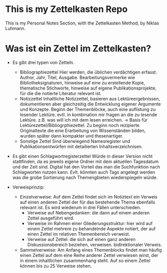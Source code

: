 # This is my Zettelkasten Repo

This is my Personal Notes Section, with the Zettelkasten Method, by Niklas Luhmann.

# Was ist ein Zettel im Zettelkasten?
  
  - Es gibt drei typen von Zetteln.

    - Bibliographiezettel
      Hier werden, die üblichen verdächtigen erfasst. Author, Jahr,
      Titel, Ausgabe. Bearbeitungsvermerke wie Bibliotheksignaturen,
      hinweise auf eine zu erstellende Kopie, thematische Stichworte,
      hinweise auf eigene Publikationsprojekte, für die die notierte
      Literatur relevant ist.
    - Notizzettel
      Inhaltliche Notizzettel, basieren aus Lektüreergebnissen,
      dokumentieren aber gleichzeitig die Entwicklung eigener
      Argumente und Konzepte. Beginn der Themenblöcke, auch eine
      auflistung zu lesender Lektüre. evtl. in kombination mir fragen
      an die zu lesende Lektüre. z.B. was will ich mit dem lesen
      erreichen. -> Basis für Lektürezettel/Bibliogrphiezettel.
      Zu beginn noch rezipierte Originaltexte die eine Erarbeitung von
      Wissenständen bilden, wurden später dann kompakter und thesenartiger.
    - Sonstige Zettel
      Sind überwiegend Namesregister und Publikationsentwürfen mit
      detailierten Inhaltsverzeichnisen.

  - Es gibt einen Schlagwortregisterzettel
    Würde in dieser Version nicht stattfinden, da es jeweils eigene
    Ordner mit dem aktuellen Tagesdatum und der Zeit sind.
    Digital hat den Vorteil das man die Suchfunktion nach Schlagworten
    nutzen kann. Evlt. könnten auch Tags angelegt werden was die grobe
    Sortierung nach Themengbieten wiederspiegeln würde.

  - Verweisprinzip:
    - Einzelverweise:
      Auf dem Zettel findet sich im Notiztext ein Verweis auf einen
      anderen Zettel der für das bestehende Thema ebenfalls relevant
      ist. Es wird wiederum in drei Fällen unterschieden.
      - Verweise auf Nebengedanken:
        die dann auf einem anderen Zettel ausgeführt wird.
      - Verweise im Rahmen einer Gliederungsstruktur:
        hier wird auf einem Zettel mehrere zu behandelnde Aspekte
        notiert, der auf einen Zettel im relativen Themenbereich
        verweist.
      - Verweise auf Zettel:
        die sich auf einen ganz anderen Diskussionsbereich beziehen,
        verweisen. bidirektionaler Verweis.
    - Sammelverweise:
      Am Anfang eines Themenblocks findet man häufig einen Zettel auf
      dem eine Reihe anderer Zettel verwiesen wirst, der in einem
      inhaltlichen zusammenhang steht. Auf so einem Zettel können bis zu
      25 Verweise stehen.


